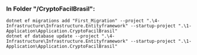 ### In Folder "/CryptoFacilBrasil": 
    dotnet ef migrations add "First_Migration" --project ".\4- Infrastructure\Infrastructure.Entityframework" --startup-project ".\1- Application\Application.CryptoFacilBrasil"
    dotnet ef database update --project ".\4- Infrastructure\Infrastructure.Entityframework" --startup-project ".\1- Application\Application.CryptoFacilBrasil"